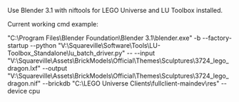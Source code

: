 Use Blender 3.1 with niftools for LEGO Universe and LU Toolbox installed.

Current working cmd example:

"C:\Program Files\Blender Foundation\Blender 3.1\blender.exe" -b --factory-startup --python "V:\Squareville\Software\Tools\LU-Toolbox_Standalone\lu_batch_driver.py" -- --input "V:\Squareville\Assets\BrickModels\Official\Themes\Sculptures\3724_lego_dragon.lxf" --output "V:\Squareville\Assets\BrickModels\Official\Themes\Sculptures\3724_lego_dragon.nif" --brickdb "C:\LEGO Universe Clients\fullclient-maindev\res" --device cpu
